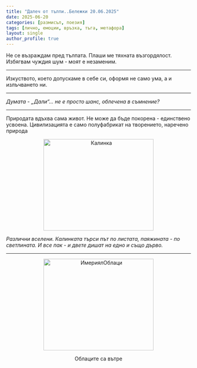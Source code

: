 ```yaml
---
title: "Далеч от тълпи..Бележки 20.06.2025"
date: 2025-06-20
categories: [размисъл, поезия]
tags: [лично, емоции, връзка, тъга, метафора]
layout: single
author_profile: true
---
```

<div class="poem">
Не се възраждам пред тълпата.
Плаши ме тяхната възгордялост.
Избягвам чуждия шум -
моят е незаменим.
<hr/>
Изкуството, което допускаме в себе си,
оформя не само ума,
а и излъчването ни.


<hr/>
<p>
<i>Думата - „Дали“... не е просто шанс,
облечена в съмнение?</i>
</p>
<hr/>
<p>
Природата вдъхва сама живот.
Не може да бъде покорена -
единствено усвоена.
Цивилизацията е само полуфабрикат
на творението, наречено природа
</p>


<p align="center">
  <img src="{{ site.baseurl }}/assets/images/kalinka.jpg" width="300" height="250"  alt="Калинка">
</p>

<i>Различни вселени.
Калинката търси път по листата,
паяжината - по светлината.
И все пак -
и двете дишат
на едно и също дърво.</i>
<hr/>

<p align="center">
  <img src="{{ site.baseurl }}/assets/images/buildingImperial.jpg" width="300" height="250"  alt="ИмериялОблаци">
</p>
<p align="center">Облаците са вътре</p>

</div>